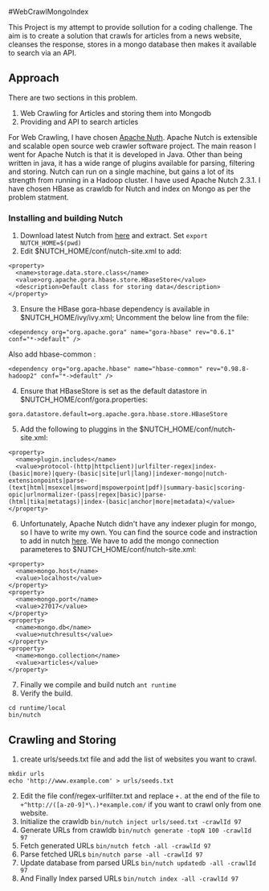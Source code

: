 #WebCrawlMongoIndex

This Project is my attempt to provide sollution for a coding challenge. The aim is to create a solution that crawls for articles from a news website, cleanses the response, stores in a mongo database then makes it available to search via an API.

## Approach

There are two sections in this problem.

  1. Web Crawling for Articles and storing them into Mongodb
  2. Providing and API to search articles

For Web Crawling, I have chosen [Apache Nuth](http://nutch.apache.org/). Apache Nutch is extensible and scalable open source web crawler software project. The main reason I went for Apache Nutch is that it is developed in Java. Other than being written in java, it has a wide range of plugins available for parsing, filtering and storing. Nutch can run on a single machine, but gains a lot of its strength from running in a Hadoop cluster. I have used Apache Nutch 2.3.1. I have chosen HBase as crawldb for Nutch and index on Mongo as per the problem statment.

### Installing and building Nutch

  1. Download latest Nutch from [here](http://nutch.apache.org/downloads.html) and extract. Set `export NUTCH_HOME=$(pwd)`
  2. Edit $NUTCH_HOME/conf/nutch-site.xml to add:
  
  ```
  <property>
    <name>storage.data.store.class</name>
    <value>org.apache.gora.hbase.store.HBaseStore</value>
    <description>Default class for storing data</description>
  </property>
  ```
  3. Ensure the HBase gora-hbase dependency is available in $NUTCH_HOME/ivy/ivy.xml; Uncomment the below line from the file:
  
  ```
  <dependency org="org.apache.gora" name="gora-hbase" rev="0.6.1" conf="*->default" />
  ```
  Also add hbase-common :
  
  ```
  <dependency org="org.apache.hbase" name="hbase-common" rev="0.98.8-hadoop2" conf="*->default" />
  ```
  4. Ensure that HBaseStore is set as the default datastore in $NUTCH_HOME/conf/gora.properties:
  
  ```
  gora.datastore.default=org.apache.gora.hbase.store.HBaseStore
  ```
  5. Add the following to pluggins in the $NUTCH_HOME/conf/nutch-site.xml:
  
  ```
  <property>
    <name>plugin.includes</name>
    <value>protocol-(http|httpclient)|urlfilter-regex|index-(basic|more)|query-(basic|site|url|lang)|indexer-mongo|nutch-extensionpoints|parse-(text|html|msexcel|msword|mspowerpoint|pdf)|summary-basic|scoring-opic|urlnormalizer-(pass|regex|basic)|parse-(html|tika|metatags)|index-(basic|anchor|more|metadata)</value>
  </property>
  ```
  6. Unfortunately, Apache Nutch didn't have any indexer plugin for mongo, so I have to write my own. You can find the source code and instraction to add in nutch [here](https://github.com/ApurbaPandey/WebCrawlMongoIndex/tree/master/WebCrawlMongoIndex). We have to add the mongo connection parameteres to $NUTCH_HOME/conf/nutch-site.xml:
  
  ```
  <property>
    <name>mongo.host</name>
    <value>localhost</value>
  </property>
  <property>
    <name>mongo.port</name>
    <value>27017</value>
  </property>
  <property>
    <name>mongo.db</name>
    <value>nutchresults</value>
  </property>
  <property>
    <name>mongo.collection</name>
    <value>articles</value>
  </property>
  ```
  7. Finally we compile and build nutch `ant runtime`
  8. Verify the build.
  
  ```
  cd runtime/local
  bin/nutch
  ```
## Crawling and Storing 

  1. create urls/seeds.txt file and add the list of websites you want to crawl. 
  
  ```
  mkdir urls
  echo 'http://www.example.com' > urls/seeds.txt
  ```
  2. Edit the file conf/regex-urlfilter.txt and replace `+.` at the end of the file to `+^http://([a-z0-9]*\.)*example.com/` if you want to crawl only from one website.
  3. Initialize the crawldb `bin/nutch inject urls/seed.txt -crawlId 97`
  4. Generate URLs from crawldb `bin/nutch generate -topN 100 -crawlId 97`
  5. Fetch generated URLs `bin/nutch fetch -all -crawlId 97`
  6. Parse fetched URLs `bin/nutch parse -all -crawlId 97`
  7. Update database from parsed URLs `bin/nutch updatedb -all -crawlId 97`
  8. And Finally Index parsed URLs `bin/nutch index -all -crawlId 97`

